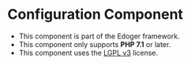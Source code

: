 # Configuration Component #

- This component is part of the Edoger framework.
- This component only supports **PHP 7.1** or later.
- This component uses the [LGPL v3](https://www.gnu.org/licenses/lgpl-3.0.en.html) license.
